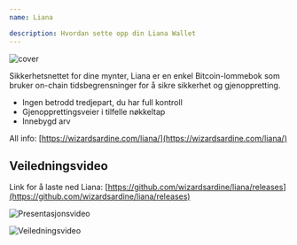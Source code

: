 ```yaml
---
name: Liana

description: Hvordan sette opp din Liana Wallet
---
```


![cover](assets/cover.webp)

Sikkerhetsnettet for dine mynter, Liana er en enkel Bitcoin-lommebok som bruker on-chain tidsbegrensninger for å sikre sikkerhet og gjenoppretting.

- Ingen betrodd tredjepart, du har full kontroll
- Gjenopprettingsveier i tilfelle nøkkeltap
- Innebygd arv

All info: [https://wizardsardine.com/liana/](https://wizardsardine.com/liana/)

## Veiledningsvideo

Link for å laste ned Liana: [https://github.com/wizardsardine/liana/releases](https://github.com/wizardsardine/liana/releases)

![Presentasjonsvideo](https://youtu.be/siuLmQo1lM8)

![Veiledningsvideo](https://youtu.be/JrG4WMVPZDQ)